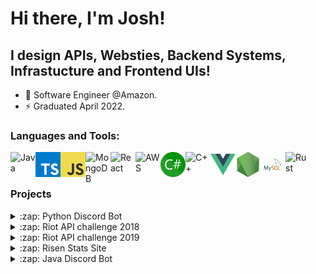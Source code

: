 # Hi there, I'm Josh!
## I design APIs, Websties, Backend Systems, Infrastucture and Frontend UIs!

- 🌱 Software Engineer @Amazon.
- ⚡ Graduated April 2022.

### Languages and Tools:

[<img align="left" alt="Java" width="40px" src="https://cdn-icons-png.flaticon.com/512/226/226777.png" />][Java]
[<img align="left" alt="Typescript" width="40px" src="https://raw.githubusercontent.com/github/explore/80688e429a7d4ef2fca1e82350fe8e3517d3494d/topics/typescript/typescript.png" />][typescript]
[<img align="left" alt="JavaScript" width="40px" src="https://raw.githubusercontent.com/github/explore/80688e429a7d4ef2fca1e82350fe8e3517d3494d/topics/javascript/javascript.png" />][JavaScript]
[<img align="left" alt="MongoDB" width="40px" src="https://w7.pngwing.com/pngs/956/695/png-transparent-mongodb-original-wordmark-logo-icon-thumbnail.png" />][other]
[<img align="left" alt="React" width="40px" src="https://upload.wikimedia.org/wikipedia/commons/thumb/a/a7/React-icon.svg/2300px-React-icon.svg.png" />][React]
[<img align="left" alt="AWS" width="40px" src="https://upload.wikimedia.org/wikipedia/commons/thumb/9/93/Amazon_Web_Services_Logo.svg/2560px-Amazon_Web_Services_Logo.svg.png" />][other]
[<img align="left" alt="C#" width="40px" src="https://raw.githubusercontent.com/github/explore/80688e429a7d4ef2fca1e82350fe8e3517d3494d/topics/csharp/csharp.png" />][C#]
[<img align="left" alt="C++" width="40px" src="https://upload.wikimedia.org/wikipedia/commons/thumb/1/18/ISO_C%2B%2B_Logo.svg/1822px-ISO_C%2B%2B_Logo.svg.png" />][other]
[<img align="left" alt="VueJS" width="40px" src="https://raw.githubusercontent.com/github/explore/80688e429a7d4ef2fca1e82350fe8e3517d3494d/topics/vue/vue.png" />][Vue]
[<img align="left" alt="Node.js" width="40px" src="https://raw.githubusercontent.com/github/explore/80688e429a7d4ef2fca1e82350fe8e3517d3494d/topics/nodejs/nodejs.png" />][NodeJs]
[<img align="left" alt="MySQL" width="40px" src="https://raw.githubusercontent.com/github/explore/80688e429a7d4ef2fca1e82350fe8e3517d3494d/topics/mysql/mysql.png" />][other]
[<img align="left" alt="Rust" width="40px" src="https://upload.wikimedia.org/wikipedia/commons/thumb/d/d5/Rust_programming_language_black_logo.svg/1024px-Rust_programming_language_black_logo.svg.png" />][Rust]

<br />
<br />


### Projects 
<details>
    <summary> :zap: Python Discord Bot</summary>
    
[Python Discord Bot](https://github.com/Vexrax/DiscordBot-Python)  
A python bot for my personal discord Server

</details>
<details>
    <summary> :zap: Riot API challenge 2018</summary>
    
[2017 Riot API Challenge](https://github.com/Vexrax/lolApi2017)     
Runner up for the 2018 Riot API challenge. Web app that provides runes and builds for champions for league of legends
</details>

<details>
    <summary> :zap: Riot API challenge 2019</summary>
    
[2018 Riot API Challenge](https://github.com/afieldi/2018-Riot-API-Challenge)  
Winner of the 2019 Riot API challenge. Web app and native client that hooks into the league of legend client to provide players with move immersive missions and quests. 
</details>

<details>
    <summary> :zap: Risen Stats Site</summary>

[Risen Stats Site](https://github.com/afieldi/RisenStats)     
A stats site to display tournament stats for participants of risen tournaments. 
</details>

<details>
    <summary> :zap: Java Discord Bot</summary>

[Java Discord Bot](https://github.com/Vexrax/DiscordBot)     
A Java discord bot for some of my friends discord server. Plays musics, fetches playlists and has a host of "fun" commands
</details>

[NodeJs]: https://github.com/afieldi/2018-Riot-API-Challenge
[Python]: https://github.com/Vexrax/DiscordBot-Python
[Java]: https://github.com/Vexrax/DiscordBot
[TypeScript]: https://github.com/afieldi/2018-Riot-API-Challenge
[JavaScript]: https://github.com/Vexrax/lolApi2017
[C#]: https://github.com/Vexrax/AndroidGameV1
[html]: https://github.com/Vexrax/lolApi2017
[Vue]: https://github.com/lol-matchmaker/riot-hackathon
[Rust]: https://github.com/Vexrax/DiscordBot-Rust
[React]: https://github.com/afieldi/RisenStats
[other]: https://github.com/Vexrax
